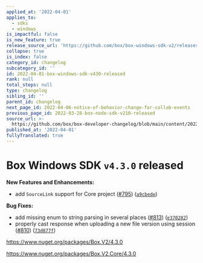 ```yaml
---
applied_at: '2022-04-01'
applies_to:
  - sdks
  - windows
is_impactful: false
is_new_feature: true
release_source_url: 'https://github.com/box/box-windows-sdk-v2/releases/tag/v4.3.0'
collapse: true
is_index: false
category_id: changelog
subcategory_id: ''
id: 2022-04-01-box-windows-sdk-v430-released
rank: null
total_steps: null
type: changelog
sibling_id: ''
parent_id: changelog
next_page_id: 2022-04-06-notice-of-behavior-change-for-collab-events
previous_page_id: 2022-03-28-box-node-sdk-v210-released
source_url: >-
  https://github.com/box/box-developer-changelog/blob/main/content/2022/04-01-box-windows-sdk-v430-released.md
published_at: '2022-04-01'
fullyTranslated: true
---
```

# Box Windows SDK `v4.3.0` released

**New Features and Enhancements:**

* add `SourceLink` support for Core project ([#795][1]) ([`a9cbede`][2])

**Bug Fixes:**

* add missing enum to string parsing in several places ([#813][3]) ([`e370282`][4])
* properly cast response when uploading a new file version using session ([#810][5]) ([`73d877f`][6])

<https://www.nuget.org/packages/Box.V2/4.3.0>

<https://www.nuget.org/packages/Box.V2.Core/4.3.0>

[1]: https://github.com/box/box-windows-sdk-v2/issues/795

[2]: https://github.com/box/box-windows-sdk-v2/commit/a9cbedece2ffb4f832be880bebf35b715c9cb28b

[3]: https://github.com/box/box-windows-sdk-v2/issues/813

[4]: https://github.com/box/box-windows-sdk-v2/commit/e3702826216132dfe1fb061af95a8d9700f114d4

[5]: https://github.com/box/box-windows-sdk-v2/issues/810

[6]: https://github.com/box/box-windows-sdk-v2/commit/73d877ff679b5999ea50cdfa68f14b0e2169ea65
